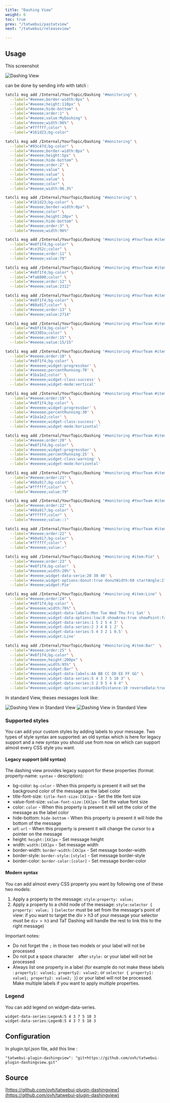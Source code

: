 ```yaml
---
title: "Dashing View"
weight: 6
toc: true
prev: "/tatwebui/pastatview"
next: "/tatwebui/releaseview"

---
```



## Usage

This screenshot

![Dashing View](/imgs/tatwebui-dashing-view.png?width=80%)

can be done by sending info with tatcli :

```bash
tatcli msg add /Internal/YourTopic/Dashing "#monitoring" \
  --label="#eeeee;border-width:0px" \
  --label="#eeeee;height:110px" \
  --label="#eeeee;hide-bottom" \
  --label="#eeeee;order:1" \
  --label="#eeeee;value:MyDashing" \
  --label="#eeeee;width:96%" \
  --label="#ffffff;color" \
  --label="#161d23;bg-color"

tatcli msg add /Internal/YourTopic/Dashing "#monitoring" \
  --label="#93c47d;bg-color" \
  --label="#eeeee;border-width:0px" \
  --label="#eeeee;height:5px" \
  --label="#eeeee;hide-bottom" \
  --label="#eeeee;order:2" \
  --label="#eeeee;value" \
  --label="#eeeee;value" \
  --label="#eeeee;value" \
  --label="#eeeee;color" \
  --label="#eeeee;width:96.3%"

tatcli msg add /Internal/YourTopic/Dashing "#monitoring" \
  --label="#161d23;bg-color" \
  --label="#eeeee;border-width:0px" \
  --label="#eeeee;color" \
  --label="#eeeee;height:20px" \
  --label="#eeeee;hide-bottom" \
  --label="#eeeee;order:3" \
  --label="#eeeee;width:96%"

tatcli msg add /Internal/YourTopic/Dashing "#monitoring #YourTeam #item:OCO_Critical" \
  --label="#e8f1f4;bg-color" \
  --label="#ce352c;color" \
  --label="#eeeee;order:11" \
  --label="#eeeee;value:79"

tatcli msg add /Internal/YourTopic/Dashing "#monitoring #YourTeam #item:OCO_Warn" \
  --label="#e8f1f4;bg-color" \
  --label="#fa6800;color" \
  --label="#eeeee;order:12" \
  --label="#eeeee;value:2312"

tatcli msg add /Internal/YourTopic/Dashing "#monitoring #YourTeam #item:OCO_Info" \
  --label="#e8f1f4;bg-color" \
  --label="#60a917;color" \
  --label="#eeeee;order:13" \
  --label="#eeeee;value:2714"

tatcli msg add /Internal/YourTopic/Dashing "#monitoring #YourTeam #item:StatusCake_Tests" \
  --label="#e8f1f4;bg-color" \
  --label="#63305a;color" \
  --label="#eeeee;order:15" \
  --label="#eeeee;value:15/15"

tatcli msg add /Internal/YourTopic/Dashing "#monitoring #YourTeam #item:checkFilerz A" \
  --label="#eeeee;order:18" \
  --label="#e8f1f4;bg-color" \
  --label='#eeeeee;widget:progressbar' \
  --label='#eeeeee;percentRunning:70' \
  --label='#1ba1e2;color' \
  --label='#eeeeee;widget-class:success' \
  --label='#eeeeee;widget-mode:vertical'

tatcli msg add /Internal/YourTopic/Dashing "#monitoring #YourTeam #item:checkFilerz B" \
  --label="#eeeee;order:19" \
  --label="#e8f1f4;bg-color" \
  --label='#eeeeee;widget:progressbar' \
  --label='#eeeeee;percentRunning:30' \
  --label='#1ba1e2;color' \
  --label='#eeeeee;widget-class:success' \
  --label='#eeeeee;widget-mode:horizontal'

tatcli msg add /Internal/YourTopic/Dashing "#monitoring #YourTeam #item:checkFilerz C" \
  --label="#eeeee;order:20" \
  --label="#e8f1f4;bg-color" \
  --label='#eeeeee;widget:progressbar' \
  --label='#eeeeee;percentRunning:25' \
  --label='#eeeeee;widget-class:warning' \
  --label='#eeeeee;widget-mode:horizontal'

tatcli msg add /Internal/YourTopic/Dashing "#monitoring #YourTeam #item:StatusUP" \
  --label="#eeeee;order:21" \
  --label="#60a917;bg-color" \
  --label="#ffffff;color" \
  --label="#eeeeee;value:79"

tatcli msg add /Internal/YourTopic/Dashing "#monitoring #YourTeam #item:Status" \
  --label="#eeeee;order:22" \
  --label="#60a917;bg-color" \
  --label="#ffffff;color" \
  --label="#eeeeee;value::)"

tatcli msg add /Internal/YourTopic/Dashing "#monitoring #YourTeam #item:Status" \
  --label="#eeeee;order:22" \
  --label="#60a917;bg-color" \
  --label="#ffffff;color" \
  --label="#eeeeee;value:↑"

tatcli msg add /Internal/YourTopic/Dashing "#monitoring #item:Pie" \
  --label="#eeeee;order:23" \
  --label="#e8f1f4;bg-color"  \
  --label="#eeeeee;width:20%" \
  --label='#eeeee;widget-data-serie:20 30 40' \
  --label='#eeeee;widget-options:donut:true donutWidth:60 startAngle:270 total:200 showLabel:false' \
  --label='#eeeee;widget:Pie'

tatcli msg add /Internal/YourTopic/Dashing "#monitoring #item:Line" \
  --label="#eeeee;order:24" \
  --label="#e8f1f4;bg-color" \
  --label="#eeeeee;width:76%" \
  --label='#eeeeee;widget-data-labels:Mon Tue Wed Thu Fri Sat' \
  --label='#eeeeee;widget-data-options:low:0 showArea:true showPoint:false fullWidth:true' \
  --label='#eeeeee;widget-data-series:1 5 2 5 4 3' \
  --label='#eeeeee;widget-data-series:2 3 4 8 1 2' \
  --label='#eeeeee;widget-data-series:5 4 3 2 1 0.5' \
  --label='#eeeeee;widget:Line'

tatcli msg add /Internal/YourTopic/Dashing "#monitoring #item:Bar"  \
  --label="#eeeee;order:25" \
  --label="#e8f1f4;bg-color" \
  --label="#eeeeee;height:200px" \
  --label="#eeeeee;width:95%" \
  --label="#eeeeee;widget:Bar" \
  --label="#eeeeee;widget-data-labels:AA BB CC DD EE FF GG" \
  --label="#eeeeee;widget-data-series:5 4 3 7 5 10 3" \
  --label="#eeeeee;widget-data-series:3 2 9 5 4 6 4" \
  --label="#eeeeee;widget-options:seriesBarDistance:10 reverseData:true horizontalBars:true"
```

In standard View, theses messages look like:

![Dashing View in Standard View](/imgs/tatwebui-dashing-view-standardview1.png?width=80%)
![Dashing View in Standard View](/imgs/tatwebui-dashing-view-standardview2.png?width=80%)

### Supported styles

You can add your custom styles by adding labels to your message.
Two types of style syntax are supported: an old syntax which is here for legacy support
and a new syntax you should use from now on which can support almost every CSS style you want.

#### Legacy support (old syntax)

The dashing view provides legacy support for these properties (format: property-name: `syntax` - description):
- bg-color: `bg-color` - When this property is present it will set the background color of the message as the label color
- title-font-size: `title-font-size:[XX]px` - Set the title font size
- value-font-size: `value-font-size:[XX]px` - Set the value font size
- color: `color` - When this property is present it will set the color of the message as the label color
- hide-bottom: `hide-bottom` - When this property is present it will hide the bottom of the message
- url: `url` - When this property is present it will change the cursor to a pointer on the message
- height: `height:[XX]px` - Set message height
- width: `width:[XX]px` - Set message width
- border-width: `border-width:[XX]px` - Set message border-width
- border-style: `border-style:[style]` - Set message border-style
- border-color: `border-color:[color]` - Set message border-color

#### Modern syntax

You can add almost every CSS property you want by following one of these two models:
1. Apply a property to the message: `style:property: value;`
2. Apply a property to a child node of the message: `style:selector { property: value; }`
(`selector` must be set from the message's point of view: if you want to target the div > h3 of your message your selector
must be `div > h3` and TaT Dashing will handle the rest to link this to the right message)

Important notes:
- Do not forget the `;` in those two models or your label will not be processed
- Do not put a space character ` ` after `style:` or your label will not be processed
- Always list one property in a label (for example do not make these labels : `property1: value1; property2: value2;`
or `selector { property1: value1; property2: value2; }`) or your label will not be processed.
Make multiple labels if you want to apply multiple properties.

### Legend

You can add legend on widget-data-series.

```
widget-data-series:LegenA:5 4 3 7 5 10 3
widget-data-series:LegenB:5 4 3 7 5 10 3
```

## Configuration
In plugin.tpl.json file, add this line :

```
"tatwebui-plugin-dashingview": "git+https://github.com/ovh/tatwebui-plugin-dashingview.git"
```

## Source
[https://github.com/ovh/tatwebui-plugin-dashingview](https://github.com/ovh/tatwebui-plugin-dashingview)
